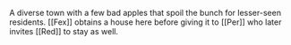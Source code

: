 A diverse town with a few bad apples that spoil the bunch for lesser-seen residents.
[[Fex]] obtains a house here before giving it to [[Per]] who later invites [[Red]] to stay as well.